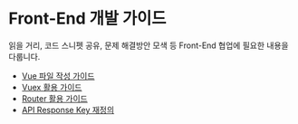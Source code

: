 # Front-End 개발 가이드
읽을 거리, 코드 스니펫 공유, 문제 해결방안 모색 등 Front-End 협업에 필요한 내용을 다룹니다.
  - [Vue 파일 작성 가이드](/client/guide-vue)
  - [Vuex 활용 가이드](/client/guide-vuex)
  - [Router 활용 가이드](/client/guide-router)
  - [API Response Key 재정의](/client/guide-http-response)
